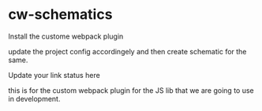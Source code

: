 # cw-schematics

Install the custome webpack plugin

update the project config accordingely and then create schematic for the same.

Update your link status here

this is for the custom webpack plugin for the JS lib that we are going to use in development.
